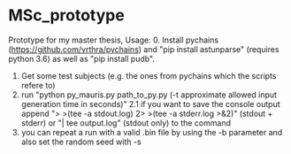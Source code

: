 # MSc_prototype
Prototype for my master thesis,
Usage: 
0. Install pychains (https://github.com/vrthra/pychains) and "pip install astunparse" (requires python 3.6) as well as "pip install pudb".
1. Get some test subjects (e.g. the ones from pychains which the scripts refere to)
2. run "python py_mauris.py path_to_py.py (-t approximate allowed input generation time in seconds)"
2.1 if you want to save the console output append "> >(tee -a stdout.log) 2> >(tee -a stderr.log >&2)" (stdout + stderr) or "| tee output.log" (stdout only) to the command
3. you can repeat a run with a valid .bin file by using the -b parameter and also set the random seed with -s
